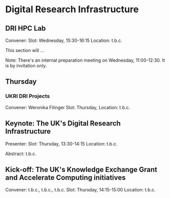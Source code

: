 # Digital Research Infrastructure

## DRI HPC Lab

Convener: 
Slot: Wednesday, 15:30-16:15
Location: t.b.c.

This section will ...


Note: There's an internal preparation meeting on Wednesday, 11:00-12:30. It is by invitation only.


## Thursday

### UKRI DRI Projects

Convener: Weronika Filinger
Slot: Thursday, 
Location: t.b.c.

## Keynote: The UK's Digital Research Infrastructure

Presenter:
Slot: Thursday, 13:30-14:15
Location: t.b.c.

Abstract: t.b.c.

## Kick-off: The UK's Knowledge Exchange Grant and Accelerate Computing initiatives

Convener: t.b.c., t.b.c., t.b.c.
Slot: Thursday, 14:15-15:00
Location: t.b.c.

